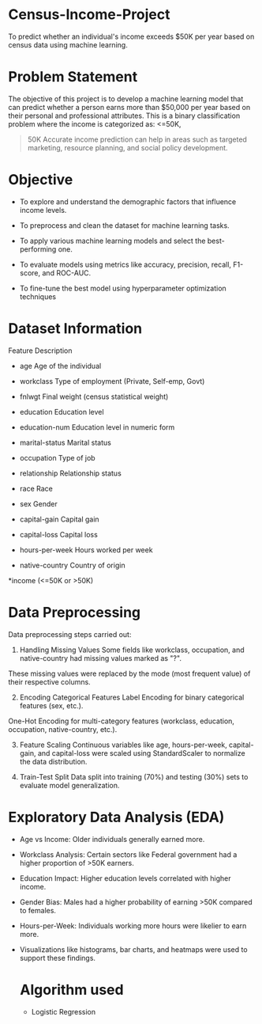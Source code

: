 # Census-Income-Project
To predict whether an individual's income exceeds $50K per year based on census data using machine learning.

# Problem Statement
The objective of this project is to develop a machine learning model that can predict whether a person earns more than $50,000 per year based on their personal and professional attributes.
This is a binary classification problem where the income is categorized as:
<=50K,
>50K
Accurate income prediction can help in areas such as targeted marketing, resource planning, and social policy development.

# Objective

* To explore and understand the demographic factors that influence income levels.

* To preprocess and clean the dataset for machine learning tasks.

* To apply various machine learning models and select the best-performing one.

* To evaluate models using metrics like accuracy, precision, recall, F1-score, and ROC-AUC.

* To fine-tune the best model using hyperparameter optimization techniques

 # Dataset Information

  Feature	               Description
  
* age	                   Age of the individual
  
* workclass	            Type of employment (Private, Self-emp, Govt)
  
* fnlwgt	              Final weight (census statistical weight)

* education	            Education level

* education-num	        Education level in numeric form

* marital-status	      Marital status

* occupation	           Type of job

* relationship	         Relationship status

* race	                 Race

* sex	                   Gender

* capital-gain	         Capital gain
  
* capital-loss	          Capital loss

* hours-per-week	       Hours worked per week
  
* native-country	       Country of origin

*income                 (<=50K or >50K)

# Data Preprocessing
Data preprocessing steps carried out:

1. Handling Missing Values
Some fields like workclass, occupation, and native-country had missing values marked as "?".

These missing values were replaced by the mode (most frequent value) of their respective columns.

2. Encoding Categorical Features
Label Encoding for binary categorical features (sex, etc.).

One-Hot Encoding for multi-category features (workclass, education, occupation, native-country, etc.).

3. Feature Scaling
Continuous variables like age, hours-per-week, capital-gain, and capital-loss were scaled using StandardScaler to normalize the data distribution.

4. Train-Test Split
Data split into training (70%) and testing (30%) sets to evaluate model generalization.

# Exploratory Data Analysis (EDA)
* Age vs Income: Older individuals generally earned more.

* Workclass Analysis: Certain sectors like Federal government had a higher proportion of >50K earners.

* Education Impact: Higher education levels correlated with higher income.

* Gender Bias: Males had a higher probability of earning >50K compared to females.

* Hours-per-Week: Individuals working more hours were likelier to earn more.

* Visualizations like histograms, bar charts, and heatmaps were used to support these findings.

  # Algorithm used
  * Logistic Regression




